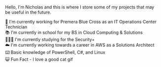 
Hello, I'm Nicholas and this is where I store some of my projects that may be useful in the future.

🏥 I'm currently working for Premera Blue Cross as an IT Operations Center Technician <br />
📚 I'm currently in school for my BS in Cloud Computing & Solutions <br />
👨🏻‍💻 I'm currently studying for the Security+ <br />
☁️ I'm currently working towards a career in AWS as a Solutions Architect <br />
⌨️ Basic knowledge of PowerShell, C#, and Linux <br />
😺 Fun Fact - I love a good cat gif
